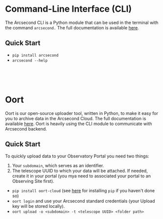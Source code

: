 Command-Line Interface (CLI)
===

The Arcsecond CLI is a Python module that can be used in the terminal with the command `arcsecond.`
The full documentation is available [here](https://docs.arcsecond.io/cli).

Quick Start
---

* `pip install arcsecond`
* `arcsecond --help`

<br/>
<br/>
<br/>

Oort
===

Oort is our open-source uploader tool, written in Python, to make it easy for you to archive data in the Arcsecond
Cloud. The full documentation is available [here](https://docs.arcsecond.io/oort). Oort is heavily using the CLI module
to communicate with Arcsecond backend.

Quick Start
---

To quickly upload data to your Observatory Portal you need two things:

1. Your `subdomain`, which serves as an identifier.
2. The telescope UUID to which your data will be attached. If needed, create it in your portal (you mya need to
   associated your portal to an Observing Site first).

* `pip install oort-cloud` (see [here](https://pip.pypa.io/en/stable/installation/#python) for installing `pip` if you
  haven't done so)
* `oort login` and use your Arcsecond standard credentials (your Upload key will be stored locally).
* `oort upload -o <subdomain> -t <telescope UUID> <folder path>`
